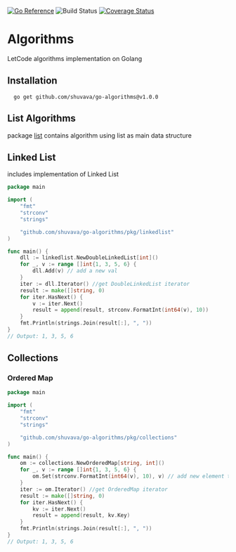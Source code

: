 [![Go Reference](https://pkg.go.dev/badge/github.com/shuvava/go-algorithms.svg)](https://pkg.go.dev/github.com/shuvava/go-algorithms)
![Build Status](https://github.com/shuvava/go-algorithms/actions/workflows/makefile.yml/badge.svg)
[![Coverage Status](https://coveralls.io/repos/github/shuvava/go-algorithms/badge.svg?branch=master)](https://coveralls.io/github/shuvava/go-algorithms?branch=master)

# Algorithms
LetCode algorithms implementation on Golang

## Installation

```shell
  go get github.com/shuvava/go-algorithms@v1.0.0
```

## List Algorithms

package [list](./pkg/list/doc.go) contains algorithm using list as main data structure  

## Linked List

includes implementation of Linked List

```go
package main

import (
	"fmt"
	"strconv"
	"strings"

	"github.com/shuvava/go-algorithms/pkg/linkedlist"
)

func main() {
	dll := linkedlist.NewDoubleLinkedList[int]()
	for _, v := range []int{1, 3, 5, 6} {
		dll.Add(v) // add a new val
	}
	iter := dll.Iterator() //get DoubleLinkedList iterator
	result := make([]string, 0)
	for iter.HasNext() {
		v := iter.Next()
		result = append(result, strconv.FormatInt(int64(v), 10))
	}
	fmt.Println(strings.Join(result[:], ", "))
}
// Output: 1, 3, 5, 6
```

## Collections

### Ordered Map

```go
package main

import (
	"fmt"
	"strconv"
	"strings"

	"github.com/shuvava/go-algorithms/pkg/collections"
)

func main() {
	om := collections.NewOrderedMap[string, int]()
	for _, v := range []int{1, 3, 5, 6} {
		om.Set(strconv.FormatInt(int64(v), 10), v) // add new element to the OrderedMap
	}
	iter := om.Iterator() //get OrderedMap iterator
	result := make([]string, 0)
	for iter.HasNext() {
		kv := iter.Next()
		result = append(result, kv.Key)
	}
	fmt.Println(strings.Join(result[:], ", "))
}
// Output: 1, 3, 5, 6
```